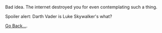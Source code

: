 Bad idea. The internet destroyed you for even contemplating such a thing.

Spoiler alert: Darth Vader is Luke Skywalker's what?

[Go Back...](../marshmallow.md).

